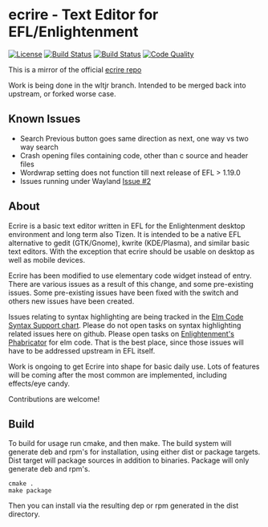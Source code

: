 # ecrire - Text Editor for EFL/Enlightenment
[![License](http://img.shields.io/badge/license-GPLv3-blue.svg?colorB=9977bb&style=plastic)](https://github.com/Obsidian-StudiosInc/ecrire/blob/master/LICENSE)
[![Build Status](https://img.shields.io/travis/Obsidian-StudiosInc/ecrire/wltjr.svg?colorA=9977bb&style=plastic)](https://travis-ci.org/Obsidian-StudiosInc/ecrire)
[![Build Status](https://img.shields.io/shippable/58fa9a131fb3ec0700df16e5/wltjr.svg?colorA=9977bb&style=plastic)](https://app.shippable.com/projects/58fa9a131fb3ec0700df16e5/)
[![Code Quality](https://img.shields.io/coverity/scan/12512.svg?colorA=9977bb&style=plastic)](https://scan.coverity.com/projects/obsidian-studiosinc-ecrire)

This is a mirror of the official
[ecrire repo](https://git.enlightenment.org/apps/ecrire.git/)

Work is being done in the wltjr branch. Intended to be merged back into 
upstream, or forked worse case.

## Known Issues
- Search Previous button goes same direction as next, one way vs two way search
- Crash opening files containing code, other than c source and header files
- Wordwrap setting does not function till next release of EFL > 1.19.0
- Issues running under Wayland [Issue #2](https://github.com/Obsidian-StudiosInc/ecrire/issues/2)

## About
Ecrire is a basic text editor written in EFL for the Enlightenment 
desktop environment and long term also Tizen. It is intended to be a 
native EFL alternative to gedit (GTK/Gnome), kwrite (KDE/Plasma), and 
similar basic text editors. With the exception that ecrire should be 
usable on desktop as well as mobile devices.

Ecrire has been modified to use elementary code widget instead of entry. 
There are various issues as a result of this change, and some 
pre-existing issues. Some pre-existing issues have been fixed with the 
switch and others new issues have been created.

Issues relating to syntax highlighting are being tracked in the 
[Elm Code Syntax Support chart](https://phab.enlightenment.org/w/elm_code/syntax_support/). 
Please do not open tasks on syntax highlighting related issues here on github. 
Please open tasks on 
[Enlightenment's Phabricator](https://phab.enlightenment.org/) 
for elm code. That is the best place, since those issues will have to be 
addressed upstream in EFL itself.

Work is ongoing to get Ecrire into shape for basic daily use. Lots of 
features will be coming after the most common are implemented, including 
effects/eye candy.

Contributions are welcome!

## Build
To build for usage run cmake, and then make. The build system will 
generate deb and rpm's for installation, using either dist or package 
targets. Dist target will package sources in addition to binaries. 
Package will only generate deb and rpm's.

```
cmake .
make package
```

Then you can install via the resulting dep or rpm generated in the dist 
directory.
